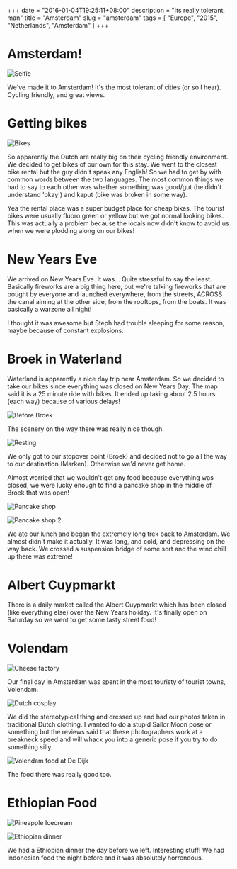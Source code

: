 +++
date = "2016-01-04T19:25:11+08:00"
description = "Its really tolerant, man"
title = "Amsterdam"
slug = "amsterdam"
tags = [ "Europe", "2015", "Netherlands", "Amsterdam" ]
+++

# Amsterdam!

![Selfie](/images/2015/12/Amsterdam_07.jpg)

We've made it to Amsterdam! It's the most tolerant of cities (or so I hear). Cycling friendly, and great views.

# Getting bikes

![Bikes](/images/2015/12/Amsterdam_12.jpg)

So apparently the Dutch are really big on their cycling friendly environment. We decided to get bikes of our own for this stay. We went to the closest bike rental but the guy didn't speak any English! So we had to get by with common words between the two languages. The most common things we had to say to each other was whether something was good/gut (he didn't understand 'okay') and kaput (bike was broken in some way).

Yea the rental place was a super budget place for cheap bikes. The tourist bikes were usually fluoro green or yellow but we got normal looking bikes. This was actually a problem because the locals now didn't know to avoid us when we were plodding along on our bikes!

# New Years Eve

We arrived on New Years Eve. It was... Quite stressful to say the least. Basically fireworks are a big thing here, but we're talking fireworks that are bought by everyone and launched everywhere, from the streets, ACROSS the canal aiming at the other side, from the rooftops, from the boats. It was basically a warzone all night!

I thought it was awesome but Steph had trouble sleeping for some reason, maybe because of constant explosions.

# Broek in Waterland

Waterland is apparently a nice day trip near Amsterdam. So we decided to take our bikes since everything was closed on New Years Day. The map said it is a 25 minute ride with bikes. It ended up taking about 2.5 hours (each way) because of various delays!

![Before Broek](/images/2015/12/Amsterdam_02.jpg)

The scenery on the way there was really nice though.

![Resting](/images/2015/12/Amsterdam_06.jpg)

We only got to our stopover point (Broek) and decided not to go all the way to our destination (Marken). Otherwise we'd never get home.


Almost worried that we wouldn't get any food because everything was closed, we were lucky enough to find a pancake shop in the middle of Broek that was open!

![Pancake shop](/images/2015/12/Amsterdam_01.jpg)

![Pancake shop 2](/images/2015/12/Amsterdam_08.jpg)


We ate our lunch and began the extremely long trek back to Amsterdam. We almost didn't make it actually. It was long, and cold, and depressing on the way back. We crossed a suspension bridge of some sort and the wind chill up there was extreme!

# Albert Cuypmarkt

There is a daily market called the Albert Cuypmarkt which has been closed (like everything else) over the New Years holiday. It's finally open on Saturday so we went to get some tasty street food!

# Volendam

![Cheese factory](/images/2015/12/Amsterdam_04.jpg)

Our final day in Amsterdam was spent in the most touristy of tourist towns, Volendam.

![Dutch cosplay](/images/2015/12/Amsterdam_05.jpg)

We did the stereotypical thing and dressed up and had our photos taken in traditional Dutch clothing. I wanted to do a stupid Sailor Moon pose or something but the reviews said that these photographers work at a breakneck speed and will whack you into a generic pose if you try to do something silly.

![Volendam food at De Dijk](/images/2015/12/Amsterdam_09.jpg)

The food there was really good too.

# Ethiopian Food

![Pineapple Icecream](/images/2015/12/Amsterdam_03.jpg)

![Ethiopian dinner](/images/2015/12/Amsterdam_11.jpg)

We had a Ethiopian dinner the day before we left. Interesting stuff! We had Indonesian food the night before and it was absolutely horrendous.
